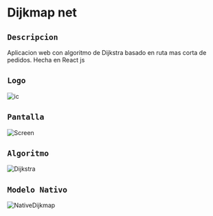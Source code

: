 # Dijkmap net

## `Descripcion`
Aplicacion web con algoritmo de Dijkstra basado en ruta mas corta de pedidos. Hecha en React js

## `Logo`
![ic](https://github.com/VictorArdila/dijkmap_net/assets/89551043/7f89a2bd-94ac-462f-9e49-10cf16955a2e)

## `Pantalla`

![Screen](https://github.com/VictorArdila/Dijkmap-net/assets/89551043/a9f86284-429f-485b-8251-5e32f03ab314)

## `Algoritmo`

![Dijkstra](https://github.com/VictorArdila/Dijkmap-net/assets/89551043/e51ef029-1588-413f-932a-5387334d9d48)

## `Modelo Nativo`

![NativeDijkmap](https://github.com/VictorArdila/Dijkmap-net/assets/89551043/af4344e9-86d7-4a83-b8f2-c6598b4b9419)




